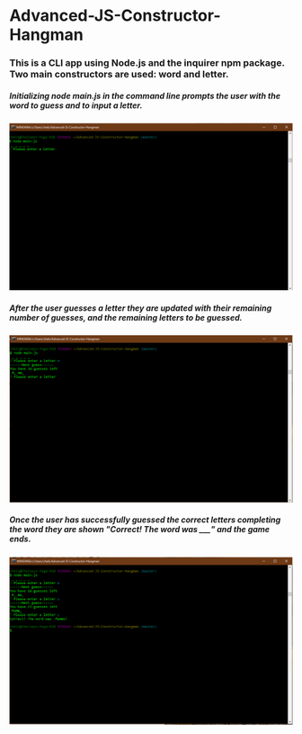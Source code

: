 # Advanced-JS-Constructor-Hangman

### This is a CLI app using Node.js and the inquirer npm package. Two main constructors are used: word and letter.

##### Initializing node main.js in the command line prompts the user with the word to guess and to input a letter.

![Screenshot](/PNGs/Capture1.PNG)

##### After the user guesses a letter they are updated with their remaining number of guesses, and the remaining letters to be guessed. 

![Screenshot](/PNGs/Capture2.PNG)

##### Once the user has successfully guessed the correct letters completing the word they are shown "Correct! The word was ___" and the game ends.

![Screenshot](/PNGs/Capture3.PNG)
